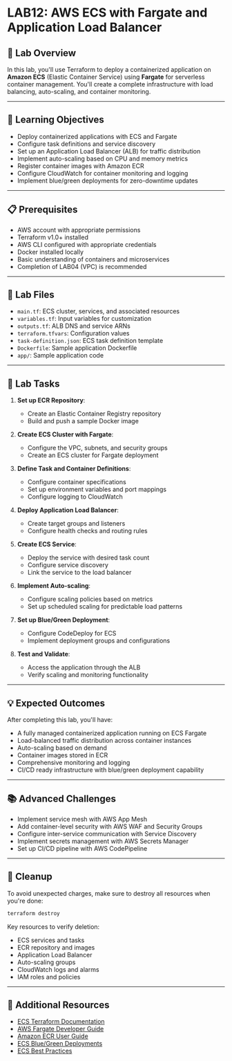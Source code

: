 # LAB12: AWS ECS with Fargate and Application Load Balancer

## 📝 Lab Overview

In this lab, you'll use Terraform to deploy a containerized application on **Amazon ECS** (Elastic Container Service) using **Fargate** for serverless container management. You'll create a complete infrastructure with load balancing, auto-scaling, and container monitoring.

---

## 🎯 Learning Objectives

- Deploy containerized applications with ECS and Fargate
- Configure task definitions and service discovery
- Set up an Application Load Balancer (ALB) for traffic distribution
- Implement auto-scaling based on CPU and memory metrics
- Register container images with Amazon ECR
- Configure CloudWatch for container monitoring and logging
- Implement blue/green deployments for zero-downtime updates

---

## 📋 Prerequisites

- AWS account with appropriate permissions
- Terraform v1.0+ installed
- AWS CLI configured with appropriate credentials
- Docker installed locally
- Basic understanding of containers and microservices
- Completion of LAB04 (VPC) is recommended

---

## 📁 Lab Files

- `main.tf`: ECS cluster, services, and associated resources
- `variables.tf`: Input variables for customization
- `outputs.tf`: ALB DNS and service ARNs
- `terraform.tfvars`: Configuration values
- `task-definition.json`: ECS task definition template
- `Dockerfile`: Sample application Dockerfile
- `app/`: Sample application code

---

## 🔨 Lab Tasks

1. **Set up ECR Repository**:
   - Create an Elastic Container Registry repository
   - Build and push a sample Docker image

2. **Create ECS Cluster with Fargate**:
   - Configure the VPC, subnets, and security groups
   - Create an ECS cluster for Fargate deployment

3. **Define Task and Container Definitions**:
   - Configure container specifications
   - Set up environment variables and port mappings
   - Configure logging to CloudWatch

4. **Deploy Application Load Balancer**:
   - Create target groups and listeners
   - Configure health checks and routing rules

5. **Create ECS Service**:
   - Deploy the service with desired task count
   - Configure service discovery
   - Link the service to the load balancer

6. **Implement Auto-scaling**:
   - Configure scaling policies based on metrics
   - Set up scheduled scaling for predictable load patterns

7. **Set up Blue/Green Deployment**:
   - Configure CodeDeploy for ECS
   - Implement deployment groups and configurations

8. **Test and Validate**:
   - Access the application through the ALB
   - Verify scaling and monitoring functionality

---

## 💡 Expected Outcomes

After completing this lab, you'll have:
- A fully managed containerized application running on ECS Fargate
- Load-balanced traffic distribution across container instances
- Auto-scaling based on demand
- Container images stored in ECR
- Comprehensive monitoring and logging
- CI/CD ready infrastructure with blue/green deployment capability

---

## 📚 Advanced Challenges

- Implement service mesh with AWS App Mesh
- Add container-level security with AWS WAF and Security Groups
- Configure inter-service communication with Service Discovery
- Implement secrets management with AWS Secrets Manager
- Set up CI/CD pipeline with AWS CodePipeline

---

## 🧹 Cleanup

To avoid unexpected charges, make sure to destroy all resources when you're done:

```bash
terraform destroy
```

Key resources to verify deletion:
- ECS services and tasks
- ECR repository and images
- Application Load Balancer
- Auto-scaling groups
- CloudWatch logs and alarms
- IAM roles and policies

---

## 📖 Additional Resources

- [ECS Terraform Documentation](https://registry.terraform.io/providers/hashicorp/aws/latest/docs/resources/ecs_service)
- [AWS Fargate Developer Guide](https://docs.aws.amazon.com/AmazonECS/latest/developerguide/AWS_Fargate.html)
- [Amazon ECR User Guide](https://docs.aws.amazon.com/AmazonECR/latest/userguide/what-is-ecr.html)
- [ECS Blue/Green Deployments](https://docs.aws.amazon.com/AmazonECS/latest/developerguide/deployment-type-bluegreen.html)
- [ECS Best Practices](https://aws.github.io/aws-eks-best-practices/) 